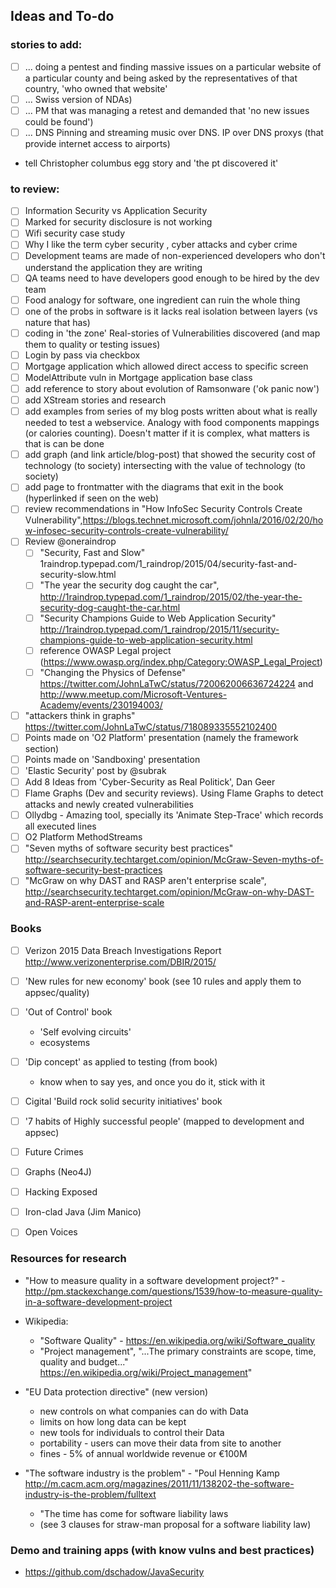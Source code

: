 ## Ideas and To-do

### stories to add:

  - [ ] ... doing a pentest and finding massive issues on a particular website of a particular county and being asked by the representatives of that country, 'who owned that website'
  - [ ] ... Swiss version of NDAs)
  - [ ] ... PM that was managing a retest and demanded that 'no new issues could be found')   
  - [ ] ... DNS Pinning and streaming music over DNS. IP over DNS proxys (that provide internet access to airports)
  - tell Christopher columbus egg story and 'the pt discovered it'

### to review:

  - [ ] Information Security vs Application Security
  - [ ] Marked for security disclosure is not working
  - [ ] Wifi security case study
  - [ ] Why I like the term cyber security , cyber attacks and cyber crime
  - [ ] Development teams are made of non-experienced developers who don't understand the application they are writing
  - [ ] QA teams need to have developers good enough to be hired by the dev team
  - [ ] Food analogy for software, one ingredient can ruin the whole thing
  - [ ] one of the probs in software is it lacks real isolation between layers (vs nature that has)
  - [ ] coding in 'the zone'
  Real-stories of Vulnerabilities discovered (and map them to quality or testing issues)
  - [ ] Login by pass via checkbox
  - [ ] Mortgage application which allowed direct access to specific screen
  - [ ] ModelAttribute vuln in Mortgage application base class
  - [ ] add reference to story about evolution of Ramsonware ('ok panic now')
  - [ ] add XStream stories and research
  - [ ] add examples from series of my blog posts written about what is really needed to test a webservice. Analogy with food components mappings (or calories counting). Doesn't matter if it is complex, what matters is that is can be done
  - [ ] add graph (and link article/blog-post) that showed the security cost of technology (to society) intersecting with the value of technology (to society)
  - [ ] add page to frontmatter with the diagrams that exit in the book (hyperlinked if seen on the web)
  - [ ] review recommendations in "How InfoSec Security Controls Create Vulnerability",https://blogs.technet.microsoft.com/johnla/2016/02/20/how-infosec-security-controls-create-vulnerability/
  - [ ] Review @oneraindrop
    - [ ] "Security, Fast and Slow" 1raindrop.typepad.com/1_raindrop/2015/04/security-fast-and-security-slow.html
    - [ ] "The year the security dog caught the car", http://1raindrop.typepad.com/1_raindrop/2015/02/the-year-the-security-dog-caught-the-car.html
    - [ ] "Security Champions Guide to Web Application Security" http://1raindrop.typepad.com/1_raindrop/2015/11/security-champions-guide-to-web-application-security.html
    - [ ] reference OWASP Legal project (https://www.owasp.org/index.php/Category:OWASP_Legal_Project)
    - [ ] "Changing the Physics of Defense" https://twitter.com/JohnLaTwC/status/720062006636724224 and  http://www.meetup.com/Microsoft-Ventures-Academy/events/230194003/
   - [ ] "attackers think in graphs" https://twitter.com/JohnLaTwC/status/718089335552102400
   - [ ] Points made on 'O2 Platform' presentation (namely the framework section)
   - [ ] Points made on 'Sandboxing' presentation
   - [ ] 'Elastic Security' post by @subrak
   - [ ] Add 8 Ideas from 'Cyber-Security as Real Politick', Dan Geer
   - [ ] Flame Graphs (Dev and security reviews). Using Flame Graphs to detect attacks and newly created vulnerabilities
   - [ ] Ollydbg - Amazing tool, specially its 'Animate Step-Trace' which records all executed lines
   - [ ] O2 Platform MethodStreams
   - [ ] "Seven myths of software security best practices" http://searchsecurity.techtarget.com/opinion/McGraw-Seven-myths-of-software-security-best-practices
   - [ ] "McGraw on why DAST and RASP aren't enterprise scale", http://searchsecurity.techtarget.com/opinion/McGraw-on-why-DAST-and-RASP-arent-enterprise-scale

### Books

  - [ ] Verizon 2015 Data Breach Investigations Report  http://www.verizonenterprise.com/DBIR/2015/
  - [ ] 'New rules for new economy' book (see 10 rules and apply them to appsec/quality)

  - [ ] 'Out of Control' book
    - 'Self evolving circuits'
    - ecosystems
  - [ ] 'Dip concept' as applied to testing (from book)
    - know when to say yes, and once you do it, stick with it
  - [ ] Cigital 'Build rock solid security initiatives' book
  - [ ] '7 habits of Highly successful people' (mapped to development and appsec)
  - [ ] Future Crimes
  - [ ] Graphs (Neo4J)
  - [ ] Hacking Exposed
  - [ ] Iron-clad Java (Jim Manico)
  - [ ] Open Voices

### Resources for research

  - "How to measure quality in a software development project?" - http://pm.stackexchange.com/questions/1539/how-to-measure-quality-in-a-software-development-project
  - Wikipedia:
    - "Software Quality" - https://en.wikipedia.org/wiki/Software_quality
    - "Project management", "...The primary constraints are scope, time, quality and budget..." https://en.wikipedia.org/wiki/Project_management"

  - "EU Data protection directive" (new version)
    - new controls on what companies can do with Data
    - limits on how long data can be kept
    - new tools for individuals to control their Data  
    - portability - users can move their data from site to another
    - fines - 5% of annual worldwide revenue or €100M
  - "The software industry is the problem" -  "Poul Henning Kamp
     http://m.cacm.acm.org/magazines/2011/11/138202-the-software-industry-is-the-problem/fulltext
     - "The time has come for software liability laws
     - (see 3 clauses for straw-man proposal for a software liability law)


### Demo and training apps (with know vulns and best practices)
 - https://github.com/dschadow/JavaSecurity    
